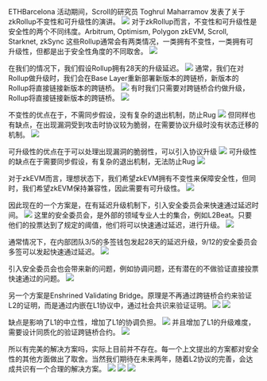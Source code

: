 ETHBarcelona 活动期间，Scroll的研究员 Toghrul Maharramov 发表了关于zkRollup不变性和可升级性的演讲。
![](Immutablility%20and%20Upgradeability_%20Security%20vs%20Security%20-%20Toghrul%20Maharramov%20-%20ETHBarcelona%20Talk.jpeg)
对于zkRollup而言，不变性和可升级性是安全性的两个不同纬度。Arbitrum, Optimism, Polygon zkEVM, Scroll, Starknet, zkSync 这些Rollup通常会有两类情况，一类拥有不变性，一类拥有可升级性，但都是出于安全性角度的不同取舍。
![](Immutablility%20and%20Upgradeability_%20Security%20vs%20Security%20-%20Toghrul%20Maharramov%20-%20ETHBarcelona%20Talk%203.jpeg)

在我们的情况下，我们假设Rollup拥有28天的升级延迟。
![](Immutablility%20and%20Upgradeability_%20Security%20vs%20Security%20-%20Toghrul%20Maharramov%20-%20ETHBarcelona%20Talk%208.jpeg)
通常，我们在对Rollup做升级时，我们会在Base Layer重新部署新版本的跨链桥，新版本的Rollup将直接链接新版本的跨链桥。
![](Immutablility%20and%20Upgradeability_%20Security%20vs%20Security%20-%20Toghrul%20Maharramov%20-%20ETHBarcelona%20Talk%2011.jpeg)
有时我们只需要对跨链桥合约做升级，Rollup将直接链接新版本的跨链桥。
![](Immutablility%20and%20Upgradeability_%20Security%20vs%20Security%20-%20Toghrul%20Maharramov%20-%20ETHBarcelona%20Talk%2013.jpeg)

不变性的优点在于，不需同步假设，没有复杂的退出机制，防止Rug
![](Immutablility%20and%20Upgradeability_%20Security%20vs%20Security%20-%20Toghrul%20Maharramov%20-%20ETHBarcelona%20Talk%2014.jpeg)
但同样也有缺点，在出现漏洞受到攻击时协议较为脆弱，在需要协议升级时没有状态迁移的机制。
![](Immutablility%20and%20Upgradeability_%20Security%20vs%20Security%20-%20Toghrul%20Maharramov%20-%20ETHBarcelona%20Talk%2015.jpeg)

可升级性的优点在于可以处理出现漏洞的脆弱性，可以引入协议升级
![](Immutablility%20and%20Upgradeability_%20Security%20vs%20Security%20-%20Toghrul%20Maharramov%20-%20ETHBarcelona%20Talk%2016.jpeg)
可升级性的缺点在于需要同步假设，有复杂的退出机制，无法防止Rug
![](Immutablility%20and%20Upgradeability_%20Security%20vs%20Security%20-%20Toghrul%20Maharramov%20-%20ETHBarcelona%20Talk%2017.jpeg)


对于zkEVM而言，理想状态下，我们希望zkEVM拥有不变性来保障安全性，但同时，我们希望zkEVM保持兼容性，因此需要有可升级性。
![](Immutablility%20and%20Upgradeability_%20Security%20vs%20Security%20-%20Toghrul%20Maharramov%20-%20ETHBarcelona%20Talk%2018.jpeg)


因此现在的一个方案是，在有延迟升级机制下，引入安全委员会来快速通过延迟时间。
![](Immutablility%20and%20Upgradeability_%20Security%20vs%20Security%20-%20Toghrul%20Maharramov%20-%20ETHBarcelona%20Talk%2019.jpeg)
这里的安全委员会，是外部的领域专业人士的集合，例如L2Beat。只要他们的投票达到了规定的阈值，他们将可以快速通过延迟，进行升级。
![](Immutablility%20and%20Upgradeability_%20Security%20vs%20Security%20-%20Toghrul%20Maharramov%20-%20ETHBarcelona%20Talk%2020.jpeg)

通常情况下，在内部团队3/5的多签钱包发起28天的延迟升级，9/12的安全委员会多签可以发起快速通过延迟。
![](Immutablility%20and%20Upgradeability_%20Security%20vs%20Security%20-%20Toghrul%20Maharramov%20-%20ETHBarcelona%20Talk%2021.jpeg)

引入安全委员会也会带来新的问题，例如协调问题，还有潜在的不做验证直接投票快速通过的问题。
![](Immutablility%20and%20Upgradeability_%20Security%20vs%20Security%20-%20Toghrul%20Maharramov%20-%20ETHBarcelona%20Talk%2022.jpeg)

另一个方案是Enshrined Validating Bridge。原理是不再通过跨链桥合约来验证L2的证明，而是通过内嵌在L1协议中，通过社会共识来验证证明。
![](Immutablility%20and%20Upgradeability_%20Security%20vs%20Security%20-%20Toghrul%20Maharramov%20-%20ETHBarcelona%20Talk%2023.jpeg)
![](Immutablility%20and%20Upgradeability_%20Security%20vs%20Security%20-%20Toghrul%20Maharramov%20-%20ETHBarcelona%20Talk%2024.jpeg)

缺点是影响了L1的中立性，增加了L1的协调负担。
![](Immutablility%20and%20Upgradeability_%20Security%20vs%20Security%20-%20Toghrul%20Maharramov%20-%20ETHBarcelona%20Talk%2025.jpeg)
并且增加了L1的升级难度，需要设计同质化的验证跨链桥合约。
![](Immutablility%20and%20Upgradeability_%20Security%20vs%20Security%20-%20Toghrul%20Maharramov%20-%20ETHBarcelona%20Talk%2026.jpeg)


所以有完美的解决方案吗，实际上目前并不存在。每一个上文提出的方案都对安全性的其他方面做出了取舍。当然我们期待在未来两年，随着L2协议的完善，会达成共识有一个合理的解决方案。
![](Immutablility%20and%20Upgradeability_%20Security%20vs%20Security%20-%20Toghrul%20Maharramov%20-%20ETHBarcelona%20Talk%2027.jpeg)
![](Immutablility%20and%20Upgradeability_%20Security%20vs%20Security%20-%20Toghrul%20Maharramov%20-%20ETHBarcelona%20Talk%2028.jpeg)
![](Immutablility%20and%20Upgradeability_%20Security%20vs%20Security%20-%20Toghrul%20Maharramov%20-%20ETHBarcelona%20Talk%2029.jpeg)